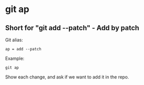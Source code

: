 # git ap

## Short for "git add --patch" - Add by patch

Git alias:

```git
ap = add --patch
```

Example:

```shell
git ap
```

Show each change, and ask if we want to add it in the repo.
